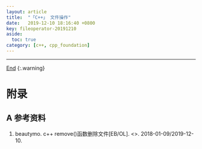 ```yaml
---
layout: article
title:  "「C++」 文件操作"
date:   2019-12-10 18:16:40 +0800
key: fileoperator-20191210
aside:
  toc: true
category: [c++, cpp_foundation]
---
```

<span id='head'></span>

<!--more-->




-------------------  
[End](#head)
{:.warning}  


# 附录
## A 参考资料
1. beautymo. c++ remove()函数删除文件[EB/OL]. <>. 2018-01-09/2019-12-10.    
